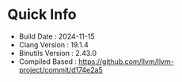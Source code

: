 # Quick Info
* Build Date : 2024-11-15
* Clang Version : 19.1.4
* Binutils Version : 2.43.0
* Compiled Based : https://github.com/llvm/llvm-project/commit/d174e2a5
